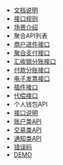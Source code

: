 - [文档说明](README.md)
- [接口规则](JKGZ.md)
- [场景介绍](CJJS.md)
- 聚合API列表
 - [商户进件接口](jhjj.md)
 - [聚合支付接口](API.md)
 - [汇收银分账接口](fzjk.md)
 - [付款分账接口](ksfz.md)
 - [电子发票接口](dzfp.md)
 - [插件接口](xqcj.md)
 - [代偿接口](lshdc.md)
- 个人钱包API
 - [接口说明](wallet/api_wallet.note.md)
 - [账户类API](wallet/api_wallet.account.md)
 - [交易类API](wallet/api_wallet.trade.md)
 - [通知类API](wallet/api_wallet.notify.md)  
- [错误码](cwm.md)
- [DEMO](demo.md)  

